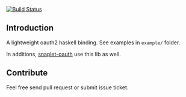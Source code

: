 [![Build Status](https://secure.travis-ci.org/freizl/hoauth2.png?branch=master)](http://travis-ci.org/freizl/hoauth2)

## Introduction

A lightweight oauth2 haskell binding. See examples in `example/` folder.

In additions, [snaplet-oauth] use this lib as well.

[snaplet-oauth]: https://github.com/HaskellCNOrg/snaplet-oauth

## Contribute

Feel free send pull request or submit issue ticket.
